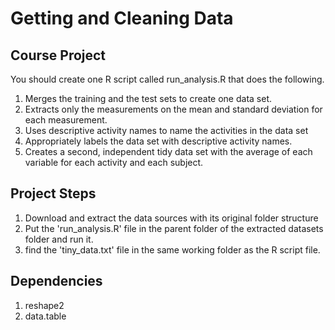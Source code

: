 # Getting and Cleaning Data

## Course Project

You should create one R script called run_analysis.R that does the following.

1. Merges the training and the test sets to create one data set.
2. Extracts only the measurements on the mean and standard deviation for each measurement.
3. Uses descriptive activity names to name the activities in the data set
4. Appropriately labels the data set with descriptive activity names.
5. Creates a second, independent tidy data set with the average of each variable for each activity and each subject.

## Project Steps

1. Download and extract the data sources with its original folder structure
2. Put the 'run_analysis.R' file in the parent folder of the extracted datasets folder and run it.
3. find the 'tiny_data.txt' file in the same working folder as the R script file.

## Dependencies

1. reshape2
2. data.table